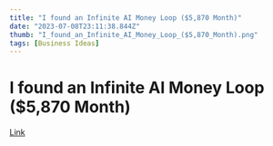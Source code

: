 ```yaml
---
title: "I found an Infinite AI Money Loop ($5,870 Month)"
date: "2023-07-08T23:11:38.844Z"
thumb: "I_found_an_Infinite_AI_Money_Loop_($5,870_Month).png"
tags: [Business Ideas]
---
```


# I found an Infinite AI Money Loop ($5,870 Month)

[Link](https://www.youtube.com/watch?v=Uej4dXq5XSg)

